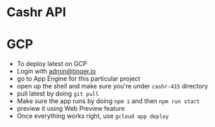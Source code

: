# Cashr API


# GCP
- To deploy latest on GCP
- Login with admin@tinqer.io
- go to App Engine for this particular project
- open up the shell and make sure you're under `cashr-415` directory
- pull latest by doing `git pull`
- Make sure the app runs by doing `npm i` and then `npm run start`
- preview it using Web Preview feature
- Once everything works right, use `gcloud app deploy`